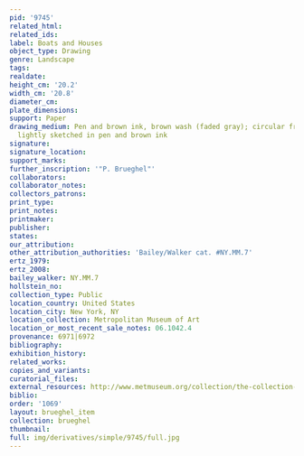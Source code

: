 ```yaml
---
pid: '9745'
related_html: 
related_ids: 
label: Boats and Houses
object_type: Drawing
genre: Landscape
tags: 
realdate: 
height_cm: '20.2'
width_cm: '20.8'
diameter_cm: 
plate_dimensions: 
support: Paper
drawing_medium: Pen and brown ink, brown wash (faded gray); circular framing lines
  lightly sketched in pen and brown ink
signature: 
signature_location: 
support_marks: 
further_inscription: '"P. Brueghel"'
collaborators: 
collaborator_notes: 
collectors_patrons: 
print_type: 
print_notes: 
printmaker: 
publisher: 
states: 
our_attribution: 
other_attribution_authorities: 'Bailey/Walker cat. #NY.MM.7'
ertz_1979: 
ertz_2008: 
bailey_walker: NY.MM.7
hollstein_no: 
collection_type: Public
location_country: United States
location_city: New York, NY
location_collection: Metropolitan Museum of Art
location_or_most_recent_sale_notes: 06.1042.4
provenance: 6971|6972
bibliography: 
exhibition_history: 
related_works: 
copies_and_variants: 
curatorial_files: 
external_resources: http://www.metmuseum.org/collection/the-collection-online/search/335118
biblio: 
order: '1069'
layout: brueghel_item
collection: brueghel
thumbnail: 
full: img/derivatives/simple/9745/full.jpg
---
```

